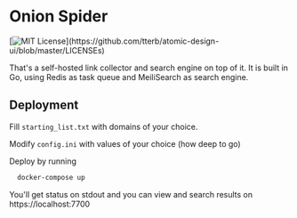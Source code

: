 # Onion Spider
[![MIT License](https://img.shields.io/apm/l/atomic-design-ui.svg?)](https://github.com/tterb/atomic-design-ui/blob/master/LICENSEs)

That's a self-hosted link collector and search engine on top of it. It is built in Go, using Redis as task queue and MeiliSearch as search engine.




## Deployment

Fill `starting_list.txt` with domains of your choice.

Modify `config.ini` with values of your choice (how deep to go) 

Deploy by running

```bash
  docker-compose up
```

You'll get status on stdout and you can view and search results on https://localhost:7700
